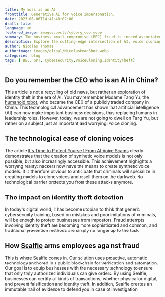 ```yaml
---
title: My boss is an AI
fronttitle: Generative AI for voice impersonation.
date: 2023-06-06T14:41:40+02:00
draft: false
language: en
featured_image: images/posts/cyborg_ceo.webp
summary: The business email compromise (BEC) fraud is indeed associated with emails, serving as the preferred entry point for attackers who then move on to other channels, notably voice. The democratization of generative AI allows a criminal to obtain real-time voice cloning software for less than 100 euros. Protection based on human detection of a fake voice is destined to fail. Nevertheless, these are the classic recommendations for safeguarding against this fraud. We offer an innovative approach with Sealfie that requires no training.
description: Explore the cutting-edge intersection of AI, voice cloning, and cybersecurity in our latest article. Learn how AI is revolutionizing voice cloning, its implications for identity theft, and the role of innovative solutions like Sealfie in safeguarding businesses. Delve into the future of AI leadership with the case of Madame Tang Yu, the AI CEO in China.
author: Nicolas Thomas
authorimage: images/global/NicolasHeadShot.webp
categories: blog
tags: [ BEC, GPT, Cybersecurity,VoiceCloning,IdentityTheft]
---
```


## Do you remember the CEO who is an AI in China?

This article is not a recycling of old news, but rather an exploration of identity theft in the era of AI. You may remember [Madame Tang Yu, the humanoid robot](https://newsrnd.com/business/2022-09-21-%E2%80%9Cmadame-tang-yu%E2%80%9D--a-female-robot-named-ceo-of-a-video-game-company-in-china.B1lc0q_uZi.html), who became the CEO of a publicly traded company in China. This technological advancement has shown that artificial intelligence (AI) can now make important business decisions, thus replacing humans in leadership roles. However, today, we are not going to dwell on Tang Yu, but rather on a subject just as important and worrying: voice cloning.

## The technological ease of cloning voices

The article [It's Time to Protect Yourself From AI Voice Scams](https://www.theatlantic.com/technology/archive/2023/04/ai-voice-cloning-imposter-scams/673879/) clearly demonstrates that the creation of synthetic voice models is not only possible, but also increasingly accessible. This achievement highlights a worrying reality: hackers now have the means to create synthetic voice models. It is therefore obvious to anticipate that criminals will specialize in creating models to clone voices and resell them on the darkweb. No technological barrier protects you from these attacks anymore.

## The impact on identity theft detection

In today's digital world, it has become utopian to think that generic cybersecurity training, based on mistakes and poor imitations of criminals, will be enough to protect businesses from impostors. Fraud attempts involving identity theft are becoming more sophisticated and common, and traditional prevention methods are simply no longer up to the task.

## How [Sealfie](https://sealf.ie/en/) arms employees against fraud

This is where Sealfie comes in. Our solution uses proactive, automatic technology anchored in a public blockchain for verification and automation. Our goal is to equip businesses with the necessary technology to ensure that only truly authorized individuals can give orders. By using Sealfie, businesses can certify all kinds of transactions, whether physical or digital, and prevent falsification and identity theft. In addition, Sealfie creates an immutable trail of evidence to defend you in case of investigation.
